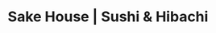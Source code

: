 ---
layout: place
title: "Sake House | Sushi & Hibachi"
permalink: /wisconsin/watertown/sake-house-sushi-hibachi.html
stateAbbr: WI
stateName: Wisconsin
cityName: Watertown
seo:
  name: "Sake House | Sushi & Hibachi"
  type: Restaurant
  links: null
description: "Looking for sushi in Watertown, Wisconsin? Check out Sake House | Sushi & Hibachi for a delightful Japanese dining experience. Enjoy a variety of sushi and o..."
place_id: ChIJvW3wPTgrBIgRW79TWo5xyuE
photos:
  - name: >-
      places/ChIJvW3wPTgrBIgRW79TWo5xyuE/photos/AeeoHcI5XLt9ordWSqvQVPPcOOj4y0J6sGD7iKMYDUlJyg75Q7w3Wgefws0mbseChPg_5KTH-KYceZfIedFm6O0vj_rcH32VGDDdJEO1MMP0TujR6n8QwYchsfBY-gy9UAkrSxQ1s5BQukFJHtnNNRDKtFe6EhxJG0zvYLquW6DaJqdlkxFcjiloPRCHrcMqdLX80yV6SyxNNre4dZzLx0Hu1bhnv46PcOZL4ZqtTHwv3UsHmCKLbNsCIpENPqdnsYTGrowtgktCbt_0zWIrWk8ISI17QrjePHCZnJelUs79BHQQRg
    widthPx: 3797
    heightPx: 2137
    authorAttributions:
      - displayName: Sake House
        uri: https://maps.google.com/maps/contrib/116670605049552425482
        photoUri: >-
          https://lh3.googleusercontent.com/a-/ALV-UjUnB7ny5OwAU4SvplpSLCDWkd54J3SBxsU4ILkc_30tfbz6pzo=s100-p-k-no-mo
    flagContentUri: >-
      https://www.google.com/local/imagery/report/?cb_client=maps_api_places.places_api&image_key=!1e10!2sAF1QipOHWOTRvPSZhXz6o0Fj1Y9efKBGoChf0aqhx94k&hl=en-US
    googleMapsUri: >-
      https://www.google.com/maps/place//data=!3m4!1e2!3m2!1sAF1QipOHWOTRvPSZhXz6o0Fj1Y9efKBGoChf0aqhx94k!2e10!4m2!3m1!1s0x88042b383df06dbd:0xe1ca718e5a53bf5b
  - name: >-
      places/ChIJvW3wPTgrBIgRW79TWo5xyuE/photos/AeeoHcKm1MplJf6BIIzkM2BCZ59WsF9bdVaRowd_WH8-U-ihmVibyupwEPhx0xDX5dNqv591A3WN6eCJ2o2Ay29wS060FaeOBwh7xNcjPl6MD1eUw2N-GIpUY1cOSQwRaltojMBrmoJAv4C0NiPgIvlSqeEN_xW81Af0QzVwLkogeiw8Bps5aJ6tWQyAbSN_T14NC1qb4LvVk_P6WX5Idqea2SV9WIUXzMmFXRFVatgeDCBCNh3gldRdqHlTNxF3cjjs1_nD0wmeMgUAVEu6zyZiPg8eOryFu4SDxbNsm3gxTFkzWw
    widthPx: 3024
    heightPx: 4032
    authorAttributions:
      - displayName: Sake House
        uri: https://maps.google.com/maps/contrib/116670605049552425482
        photoUri: >-
          https://lh3.googleusercontent.com/a-/ALV-UjUnB7ny5OwAU4SvplpSLCDWkd54J3SBxsU4ILkc_30tfbz6pzo=s100-p-k-no-mo
    flagContentUri: >-
      https://www.google.com/local/imagery/report/?cb_client=maps_api_places.places_api&image_key=!1e10!2sAF1QipMn6cI4MOX0zmoyh7yI3d7_YSUpTVVe82e5VFn_&hl=en-US
    googleMapsUri: >-
      https://www.google.com/maps/place//data=!3m4!1e2!3m2!1sAF1QipMn6cI4MOX0zmoyh7yI3d7_YSUpTVVe82e5VFn_!2e10!4m2!3m1!1s0x88042b383df06dbd:0xe1ca718e5a53bf5b
  - name: >-
      places/ChIJvW3wPTgrBIgRW79TWo5xyuE/photos/AeeoHcJH78kldcM-dn3Fq_4dCGjW1MH22KmUClheFnTdzGScgzo1Ki6EboLpFCocr1Cuom6_jWkbEqAVYDsZtCqZa0Ke1fnvY-SF21kZsVDlyj1tw96cdOUpFI544M6BWkipGG5iSt4cGKOzN4Rgeyo5583Q7KLwMEnkR4ZrFQty1nUWn8Y8ROi_0eCzzIXh8rI1r2Ioa4yCajTzuEPZRFqDjFWekFUUtLpT3jZH8E9lvZwed91HIe1_Uxkh7eWvuBomnu9aXJ1venH9W-TZbGZ-36TyY1vafY1zDkJGve5WTKwzfhh9-3PGfTerA2xhtZcAG4zN5KTcJQyW1YiKK_9uwjQIywqDzokT0H-3JJZwAyxqy2RgVa0IdJePObm-_SBk8kZJ0Ycv10qK4NJjZ6cBEoUgVXcPqEK_aq4H1g-DAsA9JGch
    widthPx: 4000
    heightPx: 2252
    authorAttributions:
      - displayName: Dean Krapf
        uri: https://maps.google.com/maps/contrib/113737575556195080059
        photoUri: >-
          https://lh3.googleusercontent.com/a-/ALV-UjUKcrmqLJlB7IisWLq5si3dSmO2Hzr60xYQx8tAnpStqsXZFZ77=s100-p-k-no-mo
    flagContentUri: >-
      https://www.google.com/local/imagery/report/?cb_client=maps_api_places.places_api&image_key=!1e10!2sCIHM0ogKEICAgICT8vXc8QE&hl=en-US
    googleMapsUri: >-
      https://www.google.com/maps/place//data=!3m4!1e2!3m2!1sCIHM0ogKEICAgICT8vXc8QE!2e10!4m2!3m1!1s0x88042b383df06dbd:0xe1ca718e5a53bf5b
  - name: >-
      places/ChIJvW3wPTgrBIgRW79TWo5xyuE/photos/AeeoHcJZgQuSKwy08QoG-ermIR0v7mNWn9KgVVIDZQ5zkY6Nl85pbqq2FGbYRQwdem1H16u7kGN7cYVpTedS1x_Ua_KsT9beKjvacI1173F1bmn2v1fRwK6zKZS1Zxb5UpsIYlXomOJ3s2L-Ygd_cq964PJnCWf1a0erYLxfDfH3cQYs-HgvqJNVMAdK8XIcQOamZkmyXHYWfBz0IRNw0aj7cyFX92CozDCreqhqsIdGJ5iEVJA0tLI5dEGcSrsWylQOf5SxLlGPUAqmBzBxaihq2PxA3eS2l7VAYPB1kKdqVXQ4bfRQFH8KPYUZD1v-JSGkaHCq3Zi4jDCh9TGF_C0vN81UZGLA_Iwd3VDlTnQGsJV9FgYgJUvUtJorFkQOO63aW13B4-VUuq7dqDewtZk7Kkia-Mn3DgnEaNHXIDqdhJA
    widthPx: 2448
    heightPx: 3264
    authorAttributions:
      - displayName: Callen Fine
        uri: https://maps.google.com/maps/contrib/105405590608434259925
        photoUri: >-
          https://lh3.googleusercontent.com/a-/ALV-UjXMiUnvZz_WfnV5snLLXn-0C5MBbDzDS77zuO-iOdLhx39nIeVU=s100-p-k-no-mo
    flagContentUri: >-
      https://www.google.com/local/imagery/report/?cb_client=maps_api_places.places_api&image_key=!1e10!2sCIHM0ogKEICAgICvmJCxSA&hl=en-US
    googleMapsUri: >-
      https://www.google.com/maps/place//data=!3m4!1e2!3m2!1sCIHM0ogKEICAgICvmJCxSA!2e10!4m2!3m1!1s0x88042b383df06dbd:0xe1ca718e5a53bf5b
  - name: >-
      places/ChIJvW3wPTgrBIgRW79TWo5xyuE/photos/AeeoHcK-hsfE05p21yl4ICxIPwJlG0XdfmtP1UP-oyrGVWrA4czQdHZCTHXg_brWAwCy8vfwxIQ6FSBIpxCwmWn5yiQ43GDhIWsRLMHF9wj1VhUH8zc_B3UQMYSNhu4ir5Cw4ATB3Xq7GJcO-BMNVTqLVN5fXDCmwSdOz0mAGFkxX41WagqrROveYEBBXcbd0p6JKNrQmzPmYFUbRnghqJR40-YizMO-wHBJ0Zb8Hr6al2AESt_kdN-KOZph4qLow9_FO1UKgpE3tlkcwna_ZeFwL1C1p3uEwUK-UCMBW3JZqHo6nOJendycA__1_r1cQYDIPKm3KX4fpAeb4DGMaT5t2eD57lJ-MiCAgqM9LaW9Dr3cOXunnTniltUQJ5iGqR3ZDbdUouM7doNtrSLjBCqtLbC70aQo5Ggbmiy6ZV-X6eMG0czy
    widthPx: 4032
    heightPx: 3024
    authorAttributions:
      - displayName: Valencia Paw
        uri: https://maps.google.com/maps/contrib/104422082088849429841
        photoUri: >-
          https://lh3.googleusercontent.com/a-/ALV-UjUziN9hYI4ZpFO4BYsisF6Y9Z7HGmYNUMVVD1WHo_t3nS6CB-I=s100-p-k-no-mo
    flagContentUri: >-
      https://www.google.com/local/imagery/report/?cb_client=maps_api_places.places_api&image_key=!1e10!2sCIHM0ogKEICAgIDdkOX56gE&hl=en-US
    googleMapsUri: >-
      https://www.google.com/maps/place//data=!3m4!1e2!3m2!1sCIHM0ogKEICAgIDdkOX56gE!2e10!4m2!3m1!1s0x88042b383df06dbd:0xe1ca718e5a53bf5b
  - name: >-
      places/ChIJvW3wPTgrBIgRW79TWo5xyuE/photos/AeeoHcJNDUGpcGyY2WpZwhsbrFjeCrT9bODbqMy2FKjgOIddY4r13ZNyZMvuR1QbG98xrzkjNnHqmOGLvzb28t1-BQwHbsZxKoS-Vk3eWgZ-veTp_TLasnxSgF-e7Bubvf0hTTe34VAKpy_pbBWg8ffZMPetUZzaPbxLi3qu80weDh5cAd8f0N0kg6Bh88pAA3WevHV1RAwlX9QstXY1yE0ElPI7QfVKx4n9L2YbzI4sR_FRGbSLzJx5wRbYLhEnVSXn1tg5uaNeL5iusnkpmsssW7O1ssXax3rLXEJXeTSc-NI2moS0xWvwjsOtqDFqcLfY1Dged3gSlAIX1tvki5lOJyhvfxO57EuKewbjwV1uhuB4loMGJIBSsZrYzXKYOt9GJnGuaJ1RqSSQEWzKCpwg2zNHBj_pE7j_1mi9vYtPRJQbxpnJ
    widthPx: 4000
    heightPx: 2252
    authorAttributions:
      - displayName: Dean Krapf
        uri: https://maps.google.com/maps/contrib/113737575556195080059
        photoUri: >-
          https://lh3.googleusercontent.com/a-/ALV-UjUKcrmqLJlB7IisWLq5si3dSmO2Hzr60xYQx8tAnpStqsXZFZ77=s100-p-k-no-mo
    flagContentUri: >-
      https://www.google.com/local/imagery/report/?cb_client=maps_api_places.places_api&image_key=!1e10!2sCIHM0ogKEICAgICT8vXc7wE&hl=en-US
    googleMapsUri: >-
      https://www.google.com/maps/place//data=!3m4!1e2!3m2!1sCIHM0ogKEICAgICT8vXc7wE!2e10!4m2!3m1!1s0x88042b383df06dbd:0xe1ca718e5a53bf5b
  - name: >-
      places/ChIJvW3wPTgrBIgRW79TWo5xyuE/photos/AeeoHcLNHXJJrqzttBjDHM8FmlAECHs5ZWZEsw9Yj9ldfFZD6LOiTABkw1suGuqy6mwPQxtXJclNwUZTm_cdXiYj07X2zZv6ihDFessw1RZjv_Du-g3xd4drZ6kOhzbVeq6CAy8UvwsL63iQN2K9LA9D14cEbQeGHjMICyHmW1cRPac6cUrsESTlmnc63XvUBxdGL3wgDlWF0HUexFbMmHAdtynfwSfX7iWTyKxN6ipaSuTV5Iez7_jOfKztz9F4XBRELXa44sMP0yyd4Hixyg_-RTT1XviIqBsl3fq7S0N-OZjfrMXJZUNr-5LmSE-C5MHYSf-rkOS88HkiG43IbuO7Sa9xPNiz4wOjAKvCqKAxxDfQK5v7LSzbdud2fT70McH-nQK0J8wGwiwcG6TT3Xp6pJS73VE9CEaHEX020dhnocRAXg
    widthPx: 4032
    heightPx: 3024
    authorAttributions:
      - displayName: Michael Torbit
        uri: https://maps.google.com/maps/contrib/116082412585061070006
        photoUri: >-
          https://lh3.googleusercontent.com/a/ACg8ocIeMcYOYNsE-qDkhOTYG8KmrGYhd4q0frslXUzDzFMOkHbriA=s100-p-k-no-mo
    flagContentUri: >-
      https://www.google.com/local/imagery/report/?cb_client=maps_api_places.places_api&image_key=!1e10!2sCIHM0ogKEICAgICf_pneZg&hl=en-US
    googleMapsUri: >-
      https://www.google.com/maps/place//data=!3m4!1e2!3m2!1sCIHM0ogKEICAgICf_pneZg!2e10!4m2!3m1!1s0x88042b383df06dbd:0xe1ca718e5a53bf5b
  - name: >-
      places/ChIJvW3wPTgrBIgRW79TWo5xyuE/photos/AeeoHcICQbumjf2zHhR3PeZu65IbjkKeQN6kLAikKAyxRKQ-Iago7qDu-k-JV2w5z_k2Op9juBSDLx-fwjcuSzOucEr0bGXI7e5q5Q2YHZQPlt879t9gnRk8h8AqHlGJrtEFFLjG5jMYcYbQ-P_AMeM29CXDZBMWyAYdSv24R-6a9d8P8AtZ7uXlA6F4S6EQpI4EHtDsSINYslB3FGi5JIk6IVe4VRj31WfRbi7ZbNKlHbFF7sIQp8n6yaFwlNzxnoVXc8HAkdePSw_S-PmgBzWF3ltnQEk8gvQOFSFfA7MSbW7XG9nm0jQbQcYZfudPEUICrr4tDEFxWca_KzRMn9VT9Cv6vs189mvPFkc_gYZPMhLVCNqiSQ6IQF7zvVABsPZNHOE1Wl0oU-TmncTHQMzps3N5QXjQGZjj5Q3Uvg5x_QZIz7B8
    widthPx: 4000
    heightPx: 3000
    authorAttributions:
      - displayName: Jennifer Drossart
        uri: https://maps.google.com/maps/contrib/111072595651869034522
        photoUri: >-
          https://lh3.googleusercontent.com/a-/ALV-UjXSsEo-JSWatV44DT0NQeOZqMd7n5eN5KBJDQ3p2wxEqkgHFAoj=s100-p-k-no-mo
    flagContentUri: >-
      https://www.google.com/local/imagery/report/?cb_client=maps_api_places.places_api&image_key=!1e10!2sCIHM0ogKEICAgICv68qhtgE&hl=en-US
    googleMapsUri: >-
      https://www.google.com/maps/place//data=!3m4!1e2!3m2!1sCIHM0ogKEICAgICv68qhtgE!2e10!4m2!3m1!1s0x88042b383df06dbd:0xe1ca718e5a53bf5b
  - name: >-
      places/ChIJvW3wPTgrBIgRW79TWo5xyuE/photos/AeeoHcIlDGjUjtOIG_fDMMrO_GHLpgAOhUU72y-6VXqDtRAz5yE8JNZbJXFDh5IUk_--8hs78uKuVgMqp8UXS0fHE0iBxt_MPSwSiISRNMtQWmUT2IlENzNDu1GJKmbW8PVeIT9z9LD1rK0dQdW3CEI3hCcPBLTZgiPaV0VWrR0WIOTXW4Ido361Mda83K66GMOPuQfFZypgkNnBAqvMblgagy-ApbIyExU1nxK7u9vx1CrTOTd370fcEdhfP37yqjT4YqtOxSBjUAkt4CMuaOq6vCEPWt5gkmNBOfq0cHvjeqiowYpNyomcHwxWZ7l952G0s7gb9XHB3luJBnfEAChA6nipSE2Cg1v7o2E3D8TAW0k7HvuucibmOM22ba0SZI7dpEx2Kkc_O6vsBhX2W7U4lb-QxTlgItDvZ0dUm7OieL3t9A
    widthPx: 2268
    heightPx: 4032
    authorAttributions:
      - displayName: Beki Grotelueschen
        uri: https://maps.google.com/maps/contrib/111126576616970734953
        photoUri: >-
          https://lh3.googleusercontent.com/a-/ALV-UjVZLgVgJmqfK_YaDDMX2fl4621_Thl65xaw6PCL4M-HchGr0S0=s100-p-k-no-mo
    flagContentUri: >-
      https://www.google.com/local/imagery/report/?cb_client=maps_api_places.places_api&image_key=!1e10!2sCIHM0ogKEICAgID4r-WmGA&hl=en-US
    googleMapsUri: >-
      https://www.google.com/maps/place//data=!3m4!1e2!3m2!1sCIHM0ogKEICAgID4r-WmGA!2e10!4m2!3m1!1s0x88042b383df06dbd:0xe1ca718e5a53bf5b
  - name: >-
      places/ChIJvW3wPTgrBIgRW79TWo5xyuE/photos/AeeoHcIVtG3JuVXvPQb_dTIzjrKqQ7DhVYUm3hbpfbRFJ_HpTMBzLjfANcp3AQlpWTi8nM1LclPoTjBvhZ95yQKofs33IOhREBjkXBcULQyLtHVsJKeNgDCTm7gNCQAoWJ2oAIEUu5ozwxkWs67HpPpt-R4WYXvCTzAV2srGNTeeprv4l3x-4XwmwhtL7VmBUKmsClMzRca_r_r2WylaMWuZkWT65xWFlIURpmuycuBWJiYm4-ZoHxGVYH_yv4rdiGCzoV-S1Ipdtueu-ZSp_3g3cpEZjcL7O560vRTYOmv9vz-PMKyJ3d3I85gAt2wqx8FutO4f8h0jGFbc8aBdgDFu5ZwfV4r00fnv-jNIbYUlT8a6ZYpvmey-i85CHkqhonN_oqL0u76GxJG3SKd24H7063IQoDY2jrPxzZQxGq3gfrqRphg
    widthPx: 3036
    heightPx: 4048
    authorAttributions:
      - displayName: Kunal Mitra
        uri: https://maps.google.com/maps/contrib/104994312601974033901
        photoUri: >-
          https://lh3.googleusercontent.com/a-/ALV-UjVH2uu-ctOR3J0_TaqgiBFq0s6OJyldUodlFz8_osyP_NW1fnTJLw=s100-p-k-no-mo
    flagContentUri: >-
      https://www.google.com/local/imagery/report/?cb_client=maps_api_places.places_api&image_key=!1e10!2sCIHM0ogKEICAgIC4npaytwE&hl=en-US
    googleMapsUri: >-
      https://www.google.com/maps/place//data=!3m4!1e2!3m2!1sCIHM0ogKEICAgIC4npaytwE!2e10!4m2!3m1!1s0x88042b383df06dbd:0xe1ca718e5a53bf5b
address: 1506 S Church St, Watertown, WI 53094, USA
street: 1506 S Church St
city: Watertown
state: WI
zip: '53094'
country: USA
neighborhood: null
latitude: '43.178499'
longitude: '-88.732066'
accessibility_options:
  wheelchairAccessibleParking: true
  wheelchairAccessibleEntrance: true
  wheelchairAccessibleRestroom: true
  wheelchairAccessibleSeating: true
business_status: OPERATIONAL
name: Sake House | Sushi & Hibachi
google_maps_links:
  directionsUri: >-
    https://www.google.com/maps/dir//''/data=!4m7!4m6!1m1!4e2!1m2!1m1!1s0x88042b383df06dbd:0xe1ca718e5a53bf5b!3e0
  placeUri: https://maps.google.com/?cid=16269941460044070747
  writeAReviewUri: >-
    https://www.google.com/maps/place//data=!4m3!3m2!1s0x88042b383df06dbd:0xe1ca718e5a53bf5b!12e1
  reviewsUri: >-
    https://www.google.com/maps/place//data=!4m4!3m3!1s0x88042b383df06dbd:0xe1ca718e5a53bf5b!9m1!1b1
  photosUri: >-
    https://www.google.com/maps/place//data=!4m3!3m2!1s0x88042b383df06dbd:0xe1ca718e5a53bf5b!10e5
primary_type: Sushi Restaurant
opening_hours:
  regular: null
  current: null
secondary_opening_hours:
  regular:
    weekdayDescriptions: null
    type: null
  current:
    weekdayDescriptions: null
    type: null
phone: null
price_level: null
price_range: null
rating: null
rating_count: 0
website: null
reviews: null
parking_options: null
payment_options: null
allow_dogs: null
curbside_pickup: null
delivery: null
dine_in: null
good_for_children: null
good_for_groups: null
good_for_sports: null
live_music: null
menu_for_children: null
outdoor_seating: null
reservable: null
restroom: null
serves_beer: null
serves_breakfast: null
serves_brunch: null
serves_cocktails: null
serves_coffee: null
serves_dinner: null
serves_dessert: null
serves_lunch: null
serves_vegetarian_food: null
serves_wine: null
takeout: null
summary: null

---